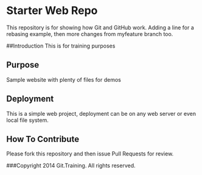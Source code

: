 # Starter Web Repo

This repository is for showing how Git and GitHub work. Adding a line for a rebasing example, then more changes from myfeature branch too.


##Introduction
This is for training purposes

## Purpose

Sample website with plenty of files for demos

## Deployment
This is a simple web project, deployment can be on any web server or even local file system.

## How To Contribute
Please fork this repository and then issue Pull Requests for review.

###Copyright
2014 Git.Training. All rights reserved.
